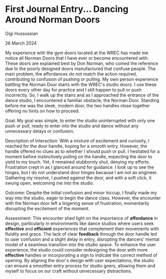 # First Journal Entry... Dancing Around Norman Doors
Gigi Hussussian

26 March 2024

My experience with the gym doors located at the WREC has made me notice all Norman Doors that I have ever or become encountered with. These doors are explained best by Don Norman, who coined the reference due to the poorly designed doors manufactured that confuse people. The main problem, the affordances do not match the action required, contributing to confusion of pushing or pulling. 
My own person experience battling the Norman Door starts with the WREC's studio doors. I use these doors every other day for practice and I still happen to pull or push incorrectly. So, I walk up the stairs and as I approached the entrance of the dance studio, I encountered a familiar obstacle, the Norman Door. Standing before me was the sleek, modern door, the two handles close together offering no hints on how to proceed. 

Goal: My goal was simple, to enter the studio uninterrupted with only one push or pull, ready to enter into the studio and dance without any unnecessary delays or confusion.

Description of Interaction: With a mixture of excitement and curiosity, I reached for the door handle, hoping for a smooth entry. However, the handle offered no clues as to whether I should push or pull. I hesitated for a moment before instinctively pulling on the handle, expecting the door to yield to my touch. Yet, it remained stubbornly shut, denying my efforts. Frustration crept in as I glanced around for guidance. I look up to see the hinges, but I do not understand door hinges because I am not an engineer. Gathering my resolve, I pushed against the door, and with a soft click, it swung open, welcoming me into the studio. 

Outcome: Despite the initial confusion and minor hiccup, I finally made my way into the studio, eager to begin the dance class. However, the encounter with the Norman door left a lingering sense of frustration, momentarily disrupting the excitement of the moment.

Assessment: This encounter shed light on the importance of **affordance** in design, particularly in environments like dance studios where users seek **effective** and **efficient** experiences that complement their movements with fluidity and grace. The lack of clear **feedback** through the door handle led to user confusion and a slight delay in entry, disrupting the dancers' mental model of a seamless transition into the studio space. To enhance the user experience, the studio could consider redesigning the door with more **effective** handles or incorporating a sign to indicate the correct method of opening. By aligning the door's design with user expectations, the studio can ensure a smoother entry process for studio goers, allowing them and myself to focus on our craft without unnecessary distractions.

